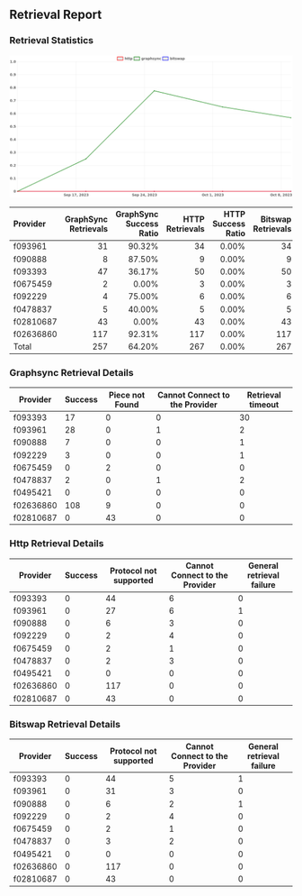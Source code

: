 ## Retrieval Report
### Retrieval Statistics
<img src="https://raw.githubusercontent.com/data-preservation-programs/filplus-checker-assets/main/filecoin-project/filecoin-plus-large-datasets/issues/2165/1697182736229.png"/>

| Provider  | GraphSync Retrievals | GraphSync Success Ratio | HTTP Retrievals | HTTP Success Ratio | Bitswap Retrievals | Bitswap Success Ratio |
| :-------- | -------------------: | ----------------------: | --------------: | -----------------: | -----------------: | --------------------: |
| f093961   |                   31 |                  90.32% |              34 |              0.00% |                 34 |                 0.00% |
| f090888   |                    8 |                  87.50% |               9 |              0.00% |                  9 |                 0.00% |
| f093393   |                   47 |                  36.17% |              50 |              0.00% |                 50 |                 0.00% |
| f0675459  |                    2 |                   0.00% |               3 |              0.00% |                  3 |                 0.00% |
| f092229   |                    4 |                  75.00% |               6 |              0.00% |                  6 |                 0.00% |
| f0478837  |                    5 |                  40.00% |               5 |              0.00% |                  5 |                 0.00% |
| f02810687 |                   43 |                   0.00% |              43 |              0.00% |                 43 |                 0.00% |
| f02636860 |                  117 |                  92.31% |             117 |              0.00% |                117 |                 0.00% |
| Total     |                  257 |                  64.20% |             267 |              0.00% |                267 |                 0.00% |

### Graphsync Retrieval Details
| Provider  | Success | Piece not Found | Cannot Connect to the Provider | Retrieval timeout |
| --------- | ------- | --------------- | ------------------------------ | ----------------- |
| f093393   | 17      | 0               | 0                              | 30                |
| f093961   | 28      | 0               | 1                              | 2                 |
| f090888   | 7       | 0               | 0                              | 1                 |
| f092229   | 3       | 0               | 0                              | 1                 |
| f0675459  | 0       | 2               | 0                              | 0                 |
| f0478837  | 2       | 0               | 1                              | 2                 |
| f0495421  | 0       | 0               | 0                              | 0                 |
| f02636860 | 108     | 9               | 0                              | 0                 |
| f02810687 | 0       | 43              | 0                              | 0                 |

### Http Retrieval Details
| Provider  | Success | Protocol not supported | Cannot Connect to the Provider | General retrieval failure |
| --------- | ------- | ---------------------- | ------------------------------ | ------------------------- |
| f093393   | 0       | 44                     | 6                              | 0                         |
| f093961   | 0       | 27                     | 6                              | 1                         |
| f090888   | 0       | 6                      | 3                              | 0                         |
| f092229   | 0       | 2                      | 4                              | 0                         |
| f0675459  | 0       | 2                      | 1                              | 0                         |
| f0478837  | 0       | 2                      | 3                              | 0                         |
| f0495421  | 0       | 0                      | 0                              | 0                         |
| f02636860 | 0       | 117                    | 0                              | 0                         |
| f02810687 | 0       | 43                     | 0                              | 0                         |

### Bitswap Retrieval Details
| Provider  | Success | Protocol not supported | Cannot Connect to the Provider | General retrieval failure |
| --------- | ------- | ---------------------- | ------------------------------ | ------------------------- |
| f093393   | 0       | 44                     | 5                              | 1                         |
| f093961   | 0       | 31                     | 3                              | 0                         |
| f090888   | 0       | 6                      | 2                              | 1                         |
| f092229   | 0       | 2                      | 4                              | 0                         |
| f0675459  | 0       | 2                      | 1                              | 0                         |
| f0478837  | 0       | 3                      | 2                              | 0                         |
| f0495421  | 0       | 0                      | 0                              | 0                         |
| f02636860 | 0       | 117                    | 0                              | 0                         |
| f02810687 | 0       | 43                     | 0                              | 0                         |

